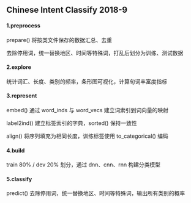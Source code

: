 ## Chinese Intent Classify 2018-9

#### 1.preprocess

prepare() 将按类文件保存的数据汇总、去重

去除停用词，统一替换地区、时间等特殊词，打乱后划分为训练、测试数据

#### 2.explore

统计词汇、长度、类别的频率，条形图可视化，计算句词丰富度指标

#### 3.represent

embed() 通过 word_inds 与 word_vecs 建立词索引到词向量的映射

label2ind() 建立标签索引的字典，sorted() 保持一致性

align() 将序列填充为相同长度，训练标签使用 to_categorical() 编码

#### 4.build

train 80% / dev 20% 划分，通过 dnn、cnn、rnn 构建分类模型

#### 5.classify

predict() 去除停用词，统一替换地区、时间等特殊词，输出所有类别的概率